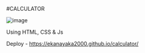 #CALCULATOR

![image](https://github.com/user-attachments/assets/09c612ea-eb5a-40bd-bad7-039654445788)

Using HTML, CSS & Js

Deploy - https://ekanayaka2000.github.io/calculator/
